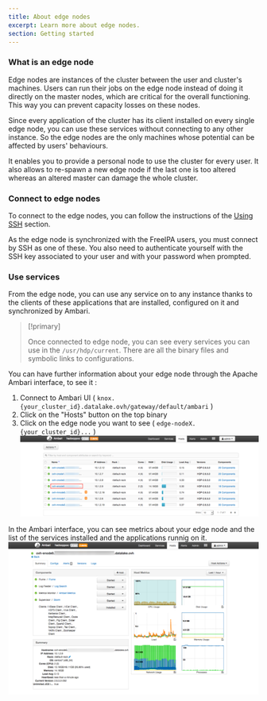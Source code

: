 ```yaml
---
title: About edge nodes
excerpt: Learn more about edge nodes.
section: Getting started
---
```


### What is an edge node

Edge nodes are instances of the cluster between the user and cluster's machines. Users can run their jobs on the edge node instead of doing it directly on the master nodes, which are critical for the overall functioning.
This way you can prevent capacity losses on these nodes.

Since every application of the cluster has its client installed on every single edge node, you can use these services without connecting to any other instance. So the edge nodes are the only machines whose potential can be affected by users' behaviours.

It enables you to provide a personal node to use the cluster for every user. It also allows to re-spawn a new edge node if the last one is too altered whereas an altered master can damage the whole cluster.

### Connect to edge nodes

To connect to the edge nodes, you can follow the instructions of the [Using SSH](../connect-using-ssh/guide.en-gb.md) section.

As the edge node is synchronized with the FreeIPA users, you must connect by SSH as one of these. You also need to authenticate yourself with the SSH key associated to your user and with your password when prompted.


### Use services

From the edge node, you can use any service on to any instance thanks to the clients of these applications that are installed, configured on it and synchronized by Ambari.


> [!primary]
>
> Once connected to edge node, you can see every services you can use in the `/usr/hdp/current`.
> There are all the binary files and symbolic links to configurations.
>

You can have further information about your edge node through the Apache Ambari interface, to see it :

1. Connect to Ambari UI ( `knox.{your_cluster_id}.datalake.ovh/gateway/default/ambari` )
2. Click on the "Hosts" button on the top binary
3. Click on the edge node you want to see ( `edge-nodeX.{your_cluster_id}...` )
![Ambari list of hosts](images/ambari_hosts.png)

In the Ambari interface, you can see metrics about your edge node and the list of the services installed and the applications runnig on it.
![Ambari edge node view](images/ambari_edge_node.png)
